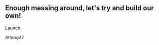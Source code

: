 
<h2>Enough messing around, let's try and build our own!</h2>

<script src="https://www.java.com/js/deployJava.js"></script>
<a href="TestClass.jnlp">Launch</a>

Attempt7

